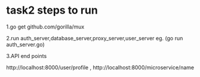 # task2 steps to run

1.go get github.com/gorilla/mux

2.run auth_server,database_server,proxy_server,user_server eg. (go run auth_server.go)

3.API end points

http://localhost:8000/user/profile ,
http://localhost:8000/microservice/name

